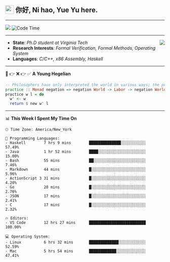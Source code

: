 <h2> <img style="vertical-align: text-bottom;" src=https://slackmojis.com/emojis/13253-yay-frog/download/ width=27> 你好, Ni hao, Yue Yu here. </h2>

---

![](https://api.visitorbadge.io/api/visitors?path=https%3A%2F%2Fgithub.com%2Ffishjump%2Ffishjump&amp;countColor=%232ccce4&amp;style=flat) ![Code Time](https://img.shields.io/badge/Code%20Time-448%20hrs%2044%20mins-blue)

---

<img align='right' src=https://slackmojis.com/emojis/5264-coding/download> </td>

- **State**: *Ph.D student at Virginia Tech*
- **Research Interests**: *Formal Verification, Formal Methods, Operating System*
- **Languages**: *C/C++, x86 Assembly, Haskell*

---

🚫 👉 ❌ 👉 ✅ **A Young Hegelian**

``` haskell
-- Philosophers have only interpreted the world in various ways; the point is to change it.
practice :: Monad negation => negation World -> Labor -> negation World
practice w l = do
  w' <- w
  return $ new w' l
```

---


📊 **This Week I Spent My Time On** 

```text
🕑︎ Time Zone: America/New_York

💬 Programming Languages:
- Haskell        7 hrs 9 mins        ██████████████░░░░░░░░░░░     57.49%
- Java           1 hr 52 mins        ████░░░░░░░░░░░░░░░░░░░░░     15.00%
- Bash           55 mins             ██░░░░░░░░░░░░░░░░░░░░░░░     7.46%
- Markdown       44 mins             █░░░░░░░░░░░░░░░░░░░░░░░░     5.96%
- ActionScript 3 31 mins             █░░░░░░░░░░░░░░░░░░░░░░░░     4.20%
- Go             20 mins             █░░░░░░░░░░░░░░░░░░░░░░░░     2.76%
- JSON           17 mins             █░░░░░░░░░░░░░░░░░░░░░░░░     2.41%
- C              17 mins             █░░░░░░░░░░░░░░░░░░░░░░░░     2.32%

🔥 Editors:
- VS Code        12 hrs 27 mins      █████████████████████████     100.00%

💻 Operating System:
- Linux          6 hrs 32 mins       █████████████░░░░░░░░░░░░     52.59%
- Mac            5 hrs 54 mins       ████████████░░░░░░░░░░░░░     47.41%
```

